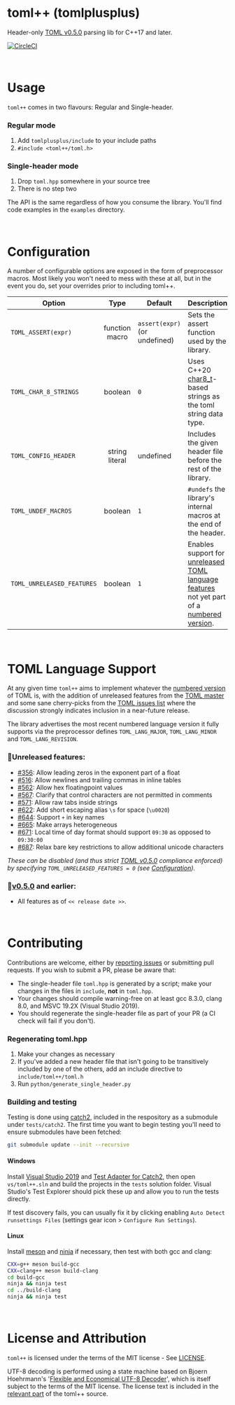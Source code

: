 # toml++ (tomlplusplus)
Header-only [TOML v0.5.0] parsing lib for C++17 and later.  
  
[![CircleCI](https://circleci.com/gh/marzer/tomlplusplus.svg?style=shield)](https://circleci.com/gh/marzer/tomlplusplus)

<br>

# Usage
`toml++` comes in two flavours: Regular and Single-header.

### Regular mode
1. Add `tomlplusplus/include` to your include paths
2. `#include <toml++/toml.h>`

### Single-header mode
1. Drop `toml.hpp` somewhere in your source tree
2. There is no step two

The API is the same regardless of how you consume the library. You'll find code examples in
the `examples` directory.

<br>

# Configuration
A number of configurable options are exposed in the form of preprocessor macros. Most likely you
won't need to mess with these at all, but in the event you do, set your overrides prior to including
toml++.

| Option                     |      Type      | Default                           | Description                                                                                   |
|----------------------------|:--------------:|-----------------------------------|-----------------------------------------------------------------------------------------------|
| `TOML_ASSERT(expr)`        | function macro | `assert(expr)`<br>(or undefined)  | Sets the assert function used by the library.                                                 |
| `TOML_CHAR_8_STRINGS`      |     boolean    | `0`                               | Uses C++20 [char8_t]-based strings as the toml string data type.                              |
| `TOML_CONFIG_HEADER`       | string literal | undefined                         | Includes the given header file before the rest of the library.                                |
| `TOML_UNDEF_MACROS`        |     boolean    | `1`                               | `#undefs` the library's internal macros at the end of the header.                             |
| `TOML_UNRELEASED_FEATURES` |     boolean    | `1`                               | Enables support for [unreleased TOML language features] not yet part of a [numbered version]. |

<br>

# TOML Language Support
At any given time `toml++` aims to implement whatever the [numbered version] of TOML is, with the
addition of unreleased features from the [TOML master] and some sane cherry-picks from the
[TOML issues list] where the discussion strongly indicates inclusion in a near-future release.

The library advertises the most recent numbered language version it fully supports via the preprocessor
defines `TOML_LANG_MAJOR`, `TOML_LANG_MINOR` and `TOML_LANG_REVISION`.

### **🔸Unreleased features:**
- [#356]: Allow leading zeros in the exponent part of a float
- [#516]: Allow newlines and trailing commas in inline tables
- [#562]: Allow hex floatingpoint values
- [#567]: Clarify that control characters are not permitted in comments
- [#571]: Allow raw tabs inside strings
- [#622]: Add short escaping alias `\s` for space (`\u0020`)
- [#644]: Support `+` in key names
- [#665]: Make arrays heterogeneous
- [#671]: Local time of day format should support `09:30` as opposed to `09:30:00`
- [#687]: Relax bare key restrictions to allow additional unicode characters

_These can be disabled (and thus strict [TOML v0.5.0] compliance enforced) by specifying
`TOML_UNRELEASED_FEATURES = 0` (see [Configuration](#Configuration))._

### **🔹[v0.5.0](https://github.com/toml-lang/toml/releases/tag/v0.5.0) and earlier:**
- All features as of `<< release date >>`.

<br>

# Contributing
Contributions are welcome, either by [reporting issues](https://github.com/marzer/tomlplusplus/issues)
or submitting pull requests. If you wish to submit a PR, please be aware that:
- The single-header file `toml.hpp` is generated by a script; make your changes in the files in
    `include`, **not** in `toml.hpp`.
- Your changes should compile warning-free on at least gcc 8.3.0, clang 8.0, and MSVC 19.2X
    (Visual Studio 2019).
- You should regenerate the single-header file as part of your PR (a CI check will fail if you don't).

### Regenerating toml.hpp
1. Make your changes as necessary
2. If you've added a new header file that isn't going to be transitively included by one of the
    others, add an include directive to `include/toml++/toml.h`
3. Run `python/generate_single_header.py`

### Building and testing
Testing is done using [catch2], included in the respository as a submodule under `tests/catch2`.
The first time you want to begin testing you'll need to ensure submodules have been fetched:  
```bash
git submodule update --init --recursive
```

#### Windows

Install [Visual Studio 2019] and [Test Adapter for Catch2], then open `vs/toml++.sln` and build the
projects in the `tests` solution folder. Visual Studio's Test Explorer should pick these up and
allow you to run the tests directly.

If test discovery fails, you can usually fix it by clicking enabling
`Auto Detect runsettings Files` (settings gear icon > `Configure Run Settings`).

#### Linux
Install [meson] and [ninja] if necessary, then test with both gcc and clang:
```bash
CXX=g++ meson build-gcc
CXX=clang++ meson build-clang
cd build-gcc
ninja && ninja test
cd ../build-clang
ninja && ninja test
```

<br>

# License and Attribution

`toml++` is licensed under the terms of the MIT license - See [LICENSE].

UTF-8 decoding is performed using a state machine based on Bjoern Hoehrmann's '[Flexible and Economical UTF-8 Decoder]',
which is itself subject to the terms of the MIT license. The license text is included in the
[relevant part](https://github.com/marzer/tomlplusplus/blob/master/include/toml%2B%2B/toml_utf8.h)
of the toml++ source.

[unreleased TOML language features]: https://github.com/marzer/tomlplusplus#unreleased-features
[numbered version]: https://github.com/toml-lang/toml/releases
[char8_t]: https://en.cppreference.com/w/cpp/keyword/char8_t
[TOML master]: https://github.com/toml-lang/toml/blob/master/README.md
[TOML issues list]: https://github.com/toml-lang/toml/issues
[TOML v0.5.0]: https://github.com/toml-lang/toml/blob/master/versions/en/toml-v0.5.0.md
[LICENSE]: https://github.com/marzer/tomlplusplus/blob/master/LICENSE
[Flexible and Economical UTF-8 Decoder]: http://bjoern.hoehrmann.de/utf-8/decoder/dfa/
[meson]: https://mesonbuild.com/Getting-meson.html
[ninja]: https://github.com/ninja-build/ninja/wiki/Pre-built-Ninja-packages
[catch2]: https://github.com/catchorg/Catch2
[Test Adapter for Catch2]: https://marketplace.visualstudio.com/items?itemName=JohnnyHendriks.ext01
[Visual Studio 2019]: https://visualstudio.microsoft.com/vs/
[#356]: https://github.com/toml-lang/toml/issues/356
[#516]: https://github.com/toml-lang/toml/issues/516
[#562]: https://github.com/toml-lang/toml/issues/562
[#567]: https://github.com/toml-lang/toml/issues/567
[#571]: https://github.com/toml-lang/toml/issues/571
[#622]: https://github.com/toml-lang/toml/issues/622
[#644]: https://github.com/toml-lang/toml/issues/644
[#665]: https://github.com/toml-lang/toml/issues/665
[#671]: https://github.com/toml-lang/toml/issues/671
[#687]: https://github.com/toml-lang/toml/issues/687
